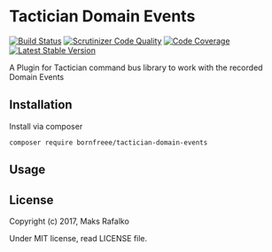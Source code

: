 Tactician Domain Events
=======================

[![Build Status](https://travis-ci.org/bornfreee/tactician-domain-events.svg?branch=master)](https://travis-ci.org/tactician-domain-events)
[![Scrutinizer Code Quality](https://scrutinizer-ci.com/g/bornfreee/tactician-domain-events/badges/quality-score.png?b=master)](https://scrutinizer-ci.com/g/tactician-domain-events/?branch=master)
[![Code Coverage](https://scrutinizer-ci.com/g/bornfreee/tactician-domain-events/badges/coverage.png?b=master)](https://scrutinizer-ci.com/g/tactician-domain-events/?branch=master)
[![Latest Stable Version](https://poser.pugx.org/tactician-domain-events/v/stable)](https://packagist.org/packages/bornfreee/tactician-domain-events)

A Plugin for Tactician command bus library to work with the recorded Domain Events

Installation
------------

Install via composer

```
composer require bornfreee/tactician-domain-events
```

Usage
-----

License
-------

Copyright (c) 2017, Maks Rafalko

Under MIT license, read LICENSE file.
